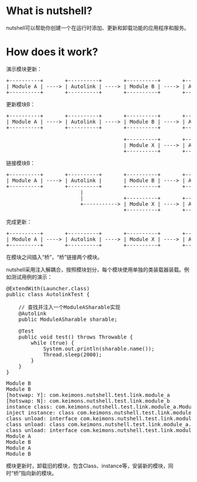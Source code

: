 # What is nutshell?

nutshell可以帮助你创建一个在运行时添加、更新和卸载功能的应用程序和服务。

# How does it work?

演示模块更新：

<pre>
+----------+       +----------+       +----------+       +----------+       +----------+
| Module A | ----> | Autolink | ----> | Module B | ----> | Autolink | ----> | Module C |
+----------+       +----------+       +----------+       +----------+       +----------+
</pre>

更新模块B：

<pre>
+----------+       +----------+       +----------+       +----------+       +----------+
| Module A | ----> | Autolink | ----> | Module B | ----> | Autolink | ----> | Module C |
+----------+       +----------+       +----------+       +----------+       +----------+
                                                                                 ^
                                      +----------+       +----------+            |
                                      | Module X | ----> | Autolink | -----------+
                                      +----------+       +----------+
</pre>

链接模块B：

<pre>
+----------+       +----------+       +----------+       +----------+       +----------+
| Module A | ----> | Autolink |       | Module B | ----> | Autolink | ----> | Module C |
+----------+       +----------+       +----------+       +----------+       +----------+
                        |                                                        ^
                        |             +----------+       +----------+            |
                        +-----------> | Module X | ----> | Autolink | -----------+
                                      +----------+       +----------+
</pre>

完成更新：

<pre>
+----------+       +----------+       +----------+       +----------+       +----------+
| Module A | ----> | Autolink | ----> | Module X | ----> | Autolink | ----> | Module C |
+----------+       +----------+       +----------+       +----------+       +----------+
</pre>

在模块之间插入“桥”，“桥”链接两个模块。

nutshell采用注入解耦合，按照模块划分，每个模块使用单独的类装载器装载。例如测试用例的演示：

<pre>
@ExtendWith(Launcher.class)
public class AutolinkTest {

	// 查找并注入一个ModuleASharable实现
	@Autolink
	public ModuleASharable sharable;

	@Test
	public void test() throws Throwable {
		while (true) {
			System.out.println(sharable.name());
			Thread.sleep(2000);
		}
	}
}
</pre>

<pre>
Module B
Module B
[hotswap: Y]: com.keimons.nutshell.test.link.module_a
[hotswap: N]: com.keimons.nutshell.test.link.module_b
instance class: com.keimons.nutshell.test.link.module_a.ModuleAService
inject instance: class com.keimons.nutshell.test.link.module_a.ModuleAService
class unload: interface com.keimons.nutshell.test.link.module_b.ModuleBSharable
class unload: class com.keimons.nutshell.test.link.module_a.ModuleAService
class unload: interface com.keimons.nutshell.test.link.module_a.ModuleASharable
Module A
Module B
Module A
Module B
</pre>

模块更新时，卸载旧的模块，包含Class、instance等，安装新的模块，同时“桥”指向新的模块。